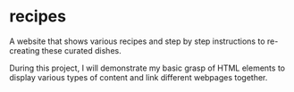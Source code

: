 # recipes

A website that shows various recipes and step by step instructions to re-creating these curated dishes.

During this project, I will demonstrate my basic grasp of HTML elements to display various types
of content and link different webpages together.
